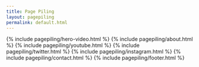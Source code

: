 ```yaml
---
title: Page Piling
layout: pagepiling
permalink: default.html
---
```



{% include pagepiling/hero-video.html %}
{% include pagepiling/about.html %}
{% include pagepiling/youtube.html %}
{% include pagepiling/twitter.html %}
{% include pagepiling/instagram.html %}
{% include pagepiling/contact.html %}
{% include pagepiling/footer.html %}